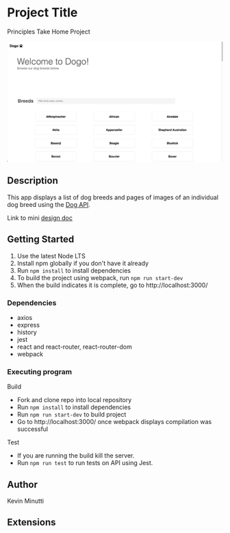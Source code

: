 # Project Title

Principles Take Home Project

![project home image](https://github.com/K-minutti/readme-images/blob/main/principles.png)

## Description

This app displays a list of dog breeds and pages of images of an individual dog breed using the [Dog API](https://dog.ceo/dog-api/documentation/).

Link to mini [design doc](https://docs.google.com/document/d/188-LzgQRyc19pJ1M16fz3wrsK5oPeJImTCO9j-QHSI8/edit?usp=sharing)

## Getting Started

1. Use the latest Node LTS
2. Install npm globally if you don't have it already
3. Run `npm install` to install dependencies
4. To build the project using webpack, run `npm run start-dev`
5. When the build indicates it is complete, go to http://localhost:3000/

### Dependencies

- axios
- express
- history
- jest
- react and react-router, react-router-dom
- webpack

### Executing program

Build

- Fork and clone repo into local repository
- Run `npm install` to install dependencies
- Run `npm run start-dev` to build project
- Go to http://localhost:3000/ once webpack displays compilation was successful

Test

- If you are running the build kill the server.
- Run `npm run test` to run tests on API using Jest.

## Author

Kevin Minutti

## Extensions
